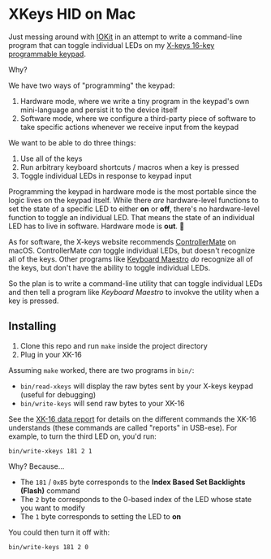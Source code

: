 # XKeys HID on Mac

Just messing around with [IOKit][url-iokit] in an attempt to write a command-line program that can toggle individual LEDs on my [X-keys 16-key programmable keypad][url-xkeys-xk-16].

Why?

We have two ways of "programming" the keypad:

1. Hardware mode, where we write a tiny program in the keypad's own mini-language and persist it to the device itself
1. Software mode, where we configure a third-party piece of software to take specific actions whenever we receive input from the keypad

We want to be able to do three things:

1. Use all of the keys
1. Run arbitrary keyboard shortcuts / macros when a key is pressed
1. Toggle individual LEDs in response to keypad input

Programming the keypad in hardware mode is the most portable since the logic lives on the keypad itself. While there *are* hardware-level functions to set the state of a specific LED to either **on** or **off**, there's no hardware-level function to toggle an individual LED. That means the state of an individual LED has to live in software. Hardware mode is **out**. 🙁

As for software, the X-keys website recommends [ControllerMate][url-controllermate] on macOS. ControllerMate *can* toggle individual LEDs, but doesn't recognize all of the keys. Other programs like [Keyboard Maestro][url-keyboard-maestro] *do* recognize all of the keys, but don't have the ability to toggle individual LEDs.

So the plan is to write a command-line utility that can toggle individual LEDs and then tell a program like *Keyboard Maestro* to invokve the utility when a key is pressed.

## Installing

1. Clone this repo and run `make` inside the project directory
1. Plug in your XK-16

Assuming `make` worked, there are two programs in `bin/`:

- `bin/read-xkeys` will display the raw bytes sent by your X-keys keypad (useful for debugging)
- `bin/write-keys` will send raw bytes to your XK-16

See the [XK-16 data report][url-xk-16-data-report] for details on the different commands the XK-16 understands (these commands are called "reports" in USB-ese). For example, to turn the third LED on, you'd run:

```console
bin/write-xkeys 181 2 1
```

Why? Because...

- The `181` / `0xB5` byte corresponds to the **Index Based Set Backlights (Flash)** command
- The `2` byte corresponds to the 0-based index of the LED whose state you want to modify
- The `1` byte corresponds to setting the LED to **on**

You could then turn it off with:

```console
bin/write-keys 181 2 0
```

[url-iokit]: https://developer.apple.com/documentation/iokit
[url-xkeys-xk-16]: https://xkeys.com/xk16.html
[url-controllermate]: https://www.orderedbytes.com/controllermate/
[url-keyboard-maestro]: https://www.keyboardmaestro.com/main/
[url-xk-16-data-report]: https://www.collem.nl/x-keys/pages/X-keys%20XK-16%20XK-8%20XK-4%20Stick%20Data%20Report.htm
